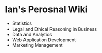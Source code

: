 # Ian's Perosnal Wiki
<ul>
  <li><a href='#STATISTICS'></a>Statistics</li>
  <li><a href='#LERB'></a>Legal and Ethical Reasoning in Business</li>
  <li><a href='#DA'></a>Data and Analytics</li>
  <li><a href='#WAD'></a>Web Application Development</li>
  <li><a href='#MKTG'></a>Marketing Management</li>
</ul>
